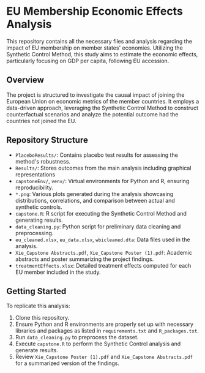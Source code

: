 # EU Membership Economic Effects Analysis

This repository contains all the necessary files and analysis regarding the impact of EU membership on member states' economies. Utilizing the Synthetic Control Method, this study aims to estimate the economic effects, particularly focusing on GDP per capita, following EU accession.

## Overview

The project is structured to investigate the causal impact of joining the European Union on economic metrics of the member countries. It employs a data-driven approach, leveraging the Synthetic Control Method to construct counterfactual scenarios and analyze the potential outcome had the countries not joined the EU.

## Repository Structure

- `PlaceboResults/`: Contains placebo test results for assessing the method's robustness.
- `Results/`: Stores outcomes from the main analysis including graphical representations
- `capstoneEnv/`, `venv/`: Virtual environments for Python and R, ensuring reproducibility.
- `*.png`: Various plots generated during the analysis showcasing distributions, correlations, and comparison between actual and synthetic controls.
- `capstone.R`: R script for executing the Synthetic Control Method and generating results.
- `data_cleaning.py`: Python script for preliminary data cleaning and preprocessing.
- `eu_cleaned.xlsx`, `eu_data.xlsx`, `wbicleaned.dta`: Data files used in the analysis.
- `Xie_Capstone Abstracts.pdf`, `Xie_Capstone Poster (1).pdf`: Academic abstracts and poster summarizing the project findings.
- `treatmentEffects.xlsx`: Detailed treatment effects computed for each EU member included in the study.

## Getting Started

To replicate this analysis:
1. Clone this repository.
2. Ensure Python and R environments are properly set up with necessary libraries and packages as listed in `requirements.txt` and `R_packages.txt`.
3. Run `data_cleaning.py` to preprocess the dataset.
4. Execute `capstone.R` to perform the Synthetic Control analysis and generate results.
5. Review `Xie_Capstone Poster (1).pdf` and `Xie_Capstone Abstracts.pdf` for a summarized version of the findings.

